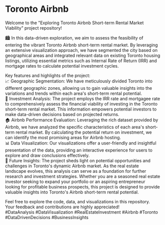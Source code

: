 # Toronto Airbnb
 Welcome to the "Exploring Toronto Airbnb Short-term Rental Market Viability" project repository! 
 
 🏙️  In this data-driven exploration, we aim to assess the feasibility of entering the vibrant Toronto Airbnb short-term rental market. By leveraging an extensive visualization approach, we have segmented the city based on geographical areas and integrated relevant data on existing Toronto housing listings, utilizing essential metrics such as Internal Rate of Return (IRR) and mortgage rates to calculate potential investment cycles.  
 
Key features and highlights of the project:  
📈 Geographic Segmentation: We have meticulously divided Toronto into different geographic zones, allowing us to gain valuable insights into the variations and trends within each area's short-term rental potential.  
💼 Investment Analysis: The project employs the IRR rate and mortgagee rate to comprehensively assess the financial viability of investing in the Toronto short-term rental market. This information empowers potential investors to make data-driven decisions based on projected returns.  
🏠 Airbnb Performance Evaluation: Leveraging the rich dataset provided by Airbnb, we have analyzed the specific characteristics of each area's short-term rental market. By calculating the potential return on investment, we can identify the most promising areas for Airbnb hosting.  
📊 Data Visualization: Our visualizations offer a user-friendly and insightful presentation of the data, providing an interactive experience for users to explore and draw conclusions effectively.  
🚀 Future Insights: The project sheds light on potential opportunities and challenges in Toronto's dynamic Airbnb market. As the real estate landscape evolves, this analysis can serve as a foundation for further research and investment strategies.  Whether you are a seasoned real estate investor seeking to expand your portfolio or an aspiring entrepreneur looking for profitable business prospects, this project is designed to provide valuable insights into Toronto's Airbnb short-term rental potential.  

Feel free to explore the code, data, and visualizations in this repository. Your feedback and contributions are highly appreciated!  
#DataAnalysis #DataVisualization #RealEstateInvestment #Airbnb #Toronto #DataDrivenDecisions #BusinessInsights
